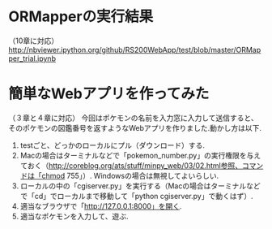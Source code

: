# ORMapperの実行結果
（10章に対応）
http://nbviewer.ipython.org/github/RS200WebApp/test/blob/master/ORMapper_trial.ipynb

# 簡単なWebアプリを作ってみた
（３章と４章に対応）
今回はポケモンの名前を入力窓に入力して送信すると、そのポケモンの図鑑番号を返すようなWebアプリを作りました.動かし方は以下.
1. testごと、どっかのローカルにプル（ダウンロード）する.
2. Macの場合はターミナルなどで「pokemon_number.py」の実行権限を与えておく（http://coreblog.org/ats/stuff/minpy_web/03/02.html参照、コマンドは「chmod 755」）. Windowsの場合は無視してよいらしい.
3. ローカルの中の「cgiserver.py」を実行する（Macの場合はターミナルなどで「cd」でローカルまで移動して「python cgiserver.py」で動くはず）.
4. 適当なブラウザで「http://127.0.0.1:8000」を開く.
5. 適当なポケモンを入力して、遊ぶ.
